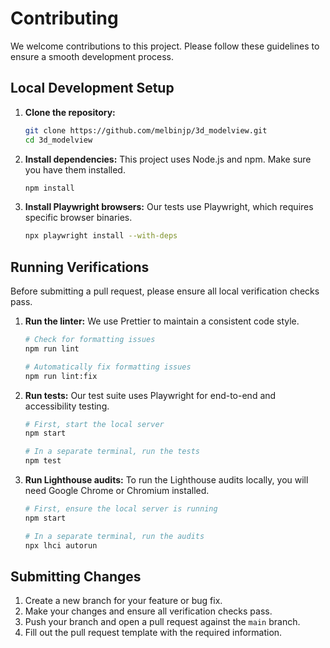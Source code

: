# Contributing

We welcome contributions to this project. Please follow these guidelines to ensure a smooth development process.

## Local Development Setup

1.  **Clone the repository:**
    ```bash
    git clone https://github.com/melbinjp/3d_modelview.git
    cd 3d_modelview
    ```

2.  **Install dependencies:**
    This project uses Node.js and npm. Make sure you have them installed.
    ```bash
    npm install
    ```

3.  **Install Playwright browsers:**
    Our tests use Playwright, which requires specific browser binaries.
    ```bash
    npx playwright install --with-deps
    ```

## Running Verifications

Before submitting a pull request, please ensure all local verification checks pass.

1.  **Run the linter:**
    We use Prettier to maintain a consistent code style.
    ```bash
    # Check for formatting issues
    npm run lint

    # Automatically fix formatting issues
    npm run lint:fix
    ```

2.  **Run tests:**
    Our test suite uses Playwright for end-to-end and accessibility testing.
    ```bash
    # First, start the local server
    npm start

    # In a separate terminal, run the tests
    npm test
    ```

3.  **Run Lighthouse audits:**
    To run the Lighthouse audits locally, you will need Google Chrome or Chromium installed.
    ```bash
    # First, ensure the local server is running
    npm start

    # In a separate terminal, run the audits
    npx lhci autorun
    ```

## Submitting Changes

1.  Create a new branch for your feature or bug fix.
2.  Make your changes and ensure all verification checks pass.
3.  Push your branch and open a pull request against the `main` branch.
4.  Fill out the pull request template with the required information.
